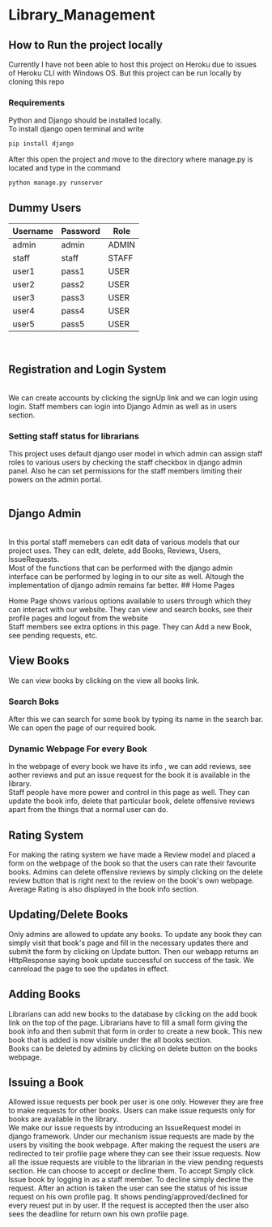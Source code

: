 # Library_Management

## How to Run the project locally
Currently I have not been able to host this project on Heroku due to issues of Heroku CLI with Windows OS. But this project can be run locally by cloning this repo
### Requirements
Python and Django should be installed locally.<br>
To install django open terminal and write 
```bash
pip install django
```
After this open the project and move to the directory where manage.py is located and type in the command
```bash
python manage.py runserver
```
## Dummy Users
|Username|Password|Role  |
|--------|--------|------|
|admin|admin|ADMIN|
|staff|staff|STAFF|
|user1|pass1|USER|
|user2|pass2|USER|
|user3|pass3|USER|
|user4|pass4|USER|
|user5|pass5|USER|
<br>

## Registration and Login System
<br>
We can create accounts by clicking the signUp link and we can login using login. Staff members can login into Django Admin as well as in users section.<br>

### Setting staff status for librarians
This project uses default django user model in which admin can assign staff roles to various users by checking the staff checkbox in django admin panel. Also he can set permissions
for the staff members limiting their powers on the admin portal.<br><br>

## Django Admin
<br>
In this portal staff memebers can edit data of various models that our project uses. They can edit, delete, add Books, Reviews, Users, IssueRequests.<br>
Most of the functions that can be performed with the django admin interface can be performed by loging in to our site as well. Altough the implementation of django admin remains far better.
## Home Pages

Home Page shows various options available to users through which they can interact with our website. They can view and search books, see their profile pages and logout from the website<br>
Staff members see extra options in this page. They can Add a new Book, see pending requests, etc.<br>

## View Books
We can view books by clicking on the view all books link.<br>
### Search Boks
After this we can search for some book by typing its name in the search bar. We can open the page of our required book. 
### Dynamic Webpage For every Book
In the webpage of every book we have its info , we can add reviews, see aother reviews and put an issue request for the book it is available in the library.<br>
Staff people have more power and control in this page as well. They can update the book info, delete that particular book, delete offensive reviews apart from the things that a normal user can do.<br>

## Rating System
For making the rating system we have made a Review model and placed a form on the webpage of the book so that the users can rate their favourite books. Admins can delete offensive reviews by simply clicking on the delete review button that is right next to the review on the book's own webpage. Average Rating is also displayed in the book info section.<br>
## Updating/Delete Books

Only admins are allowed to update any books. To update any book they can simply visit that book's page and fill in the necessary updates there and submit the form by clicking on Update button. Then our webapp returns an HttpResponse saying book update successful on success of the task. We canreload the page to see the updates in effect. 
## Adding Books
Librarians can add new books to the database by clicking on the add book link on the top of the page. Librarians have to fill a small form giving the book info and then submit that form in order to create a new book.
This new book that is added is now visible under the all books section.<br>
Books can be deleted by admins by clicking on delete button on the books webpage.<br>

## Issuing a Book
Allowed issue requests per book per user is one only. However they are free to make requests for other books. Users can make issue requests only for books are available in the library.<br>
We make our issue requests by introducing an IssueRequest model in django framework. Under our mechanism issue requests are made by the users by visiting the book webpage. After making the request the users are redirected to teir profile page where they can see their issue requests. Now all the issue requests are visible to the librarian in the view pending requests section. He can choose to accept or decline them. To accept Simply click Issue book by logging in as a staff member. To decline simply decline the request.
After an action is taken the user can see the status of his issue request on his own profile pag. It shows pending/approved/declined for every reuest put in by user. If the request is accepted then the user also sees the deadline for return own his own profile page. 




